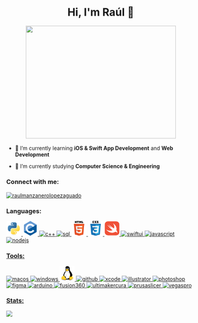 <h1 align="center">Hi, I'm Raúl 👋</h1>

<p align="center"><img src="https://cdn.dribbble.com/users/1277312/screenshots/14733298/media/39b1045e593737587dd60e42c8422d1f.gif" width="400" height="300"/></p>

- 🔭 I’m currently learning **iOS & Swift App Development** and **Web Development**

- 🌱 I’m currently studying **Computer Science & Engineering**

<h3 align="left">Connect with me:</h3>
<p align="left">
<a href="https://linkedin.com/in/raulmanzanerolopezaguado" target="blank"><img align="center" src="https://raw.githubusercontent.com/rahuldkjain/github-profile-readme-generator/master/src/images/icons/Social/linked-in-alt.svg" alt="raulmanzanerolopezaguado" height="30" width="40" /></a>
</p>

<h3 align="left">Languages:</h3>
<p align="left"> <a href="https://www.python.org" target="_blank" rel="noreferrer"> <img src="https://raw.githubusercontent.com/devicons/devicon/master/icons/python/python-original.svg" alt="python" width="40" height="40"/>
</a> <a href="https://www.cprogramming.com/" target="_blank" rel="noreferrer"> <img src="https://raw.githubusercontent.com/devicons/devicon/master/icons/c/c-original.svg" alt="c" width="40" height="40"/>
</a> <a href="https://es.wikipedia.org/wiki/C%2B%2B" target="_blank" rel="noreferrer"> <img src="https://upload.wikimedia.org/wikipedia/commons/thumb/1/18/ISO_C%2B%2B_Logo.svg/1822px-ISO_C%2B%2B_Logo.svg.png" alt="c++" width="36" height="40"/>
</a> <a href="https://www.oracle.com/es/database/technologies/appdev/sqldeveloper-landing.html" target="_blank" rel="noreferrer"> <img src="https://play-lh.googleusercontent.com/hvK9JjjMrQ-MSP98UVqmwpgojkc89P5tYvLUbvbnAqORVx3o7mUhk_NNdSD4S9_F8pw" alt="sql" width="40" height="40"/>
</a> <a href="https://www.w3.org/html/" target="_blank" rel="noreferrer"> <img src="https://raw.githubusercontent.com/devicons/devicon/master/icons/html5/html5-original-wordmark.svg" alt="html5" width="40" height="40"/>
</a> <a href="https://www.w3schools.com/css/" target="_blank" rel="noreferrer"> <img src="https://raw.githubusercontent.com/devicons/devicon/master/icons/css3/css3-original-wordmark.svg" alt="css3" width="40" height="40"/>
</a> <a href="https://developer.apple.com/swift/" target="_blank" rel="noreferrer"> <img src="https://raw.githubusercontent.com/devicons/devicon/master/icons/swift/swift-original.svg" alt="swift" width="40" height="40"/>
</a> <a href="https://developer.apple.com/swiftui/" target="_blank" rel="noreferrer"> <img src="https://cfeapps.com/wp-content/uploads/2020/04/SwiftUI-la-nueva-forma-de-crear-Apps2.png" alt="swiftui" width="40" height="40"/>
</a> <a href="https://developer.mozilla.org/es/docs/Web/JavaScript" target="_blank" rel="noreferrer"> <img src="https://upload.wikimedia.org/wikipedia/commons/6/6a/JavaScript-logo.png" alt="javascript" width="40" height="40"/>
</a> <a href="https://nodejs.org/es" target="_blank" rel="noreferrer"> <img src="https://cdn-icons-png.flaticon.com/512/5968/5968322.png" alt="nodejs" width="40" height="40"/>
</p>

  
<h3 align="left">Tools:</h3>
<p align="left"> </a> <a href="https://www.apple.com/es/macos" target="_blank" rel="noreferrer"> <img src="https://upload.wikimedia.org/wikipedia/commons/thumb/2/22/MacOS_logo_%282017%29.svg/800px-MacOS_logo_%282017%29.svg.png" alt="macos" width="40" height="40"/>
</a> <a href="https://www.microsoft.com/es-es/windows?r=1" target="_blank" rel="noreferrer"> <img src="https://upload.wikimedia.org/wikipedia/commons/thumb/5/5f/Windows_logo_-_2012.svg/2048px-Windows_logo_-_2012.svg.png" alt="windows" width="40" height="40"/>
</a> <a href="https://www.linux.org/" target="_blank" rel="noreferrer"> <img src="https://raw.githubusercontent.com/devicons/devicon/master/icons/linux/linux-original.svg" alt="linux" width="40" height="40"/>
</a> <a href="https://github.com/" target="_blank" rel="noreferrer"> <img src="https://cdn.icon-icons.com/icons2/2429/PNG/512/github_logo_icon_147285.png" alt="github" width="40" height="40"/>
</a> <a href="https://developer.apple.com/xcode/" target="_blank" rel="noreferrer"> <img src="https://upload.wikimedia.org/wikipedia/it/7/7b/Icona_Xcode.png" alt="xcode" width="40" height="40"/>
</a> <a href="https://www.adobe.com/in/products/illustrator.html" target="_blank" rel="noreferrer"> <img src="https://logodownload.org/wp-content/uploads/2017/04/adobe-Illustrator-logo-1-1.png" alt="illustrator" width="40" height="40"/>
</a> <a href="https://www.photoshop.com/en" target="_blank" rel="noreferrer"> <img src="https://logodownload.org/wp-content/uploads/2019/10/adobe-photoshop-logo-1.png" alt="photoshop" width="40" height="40"/>
</a> <a href="https://www.figma.com/" target="_blank" rel="noreferrer"> <img src="https://i.pinimg.com/originals/66/8c/cc/668cccb3f734f342e07c0185e6d9a975.png" alt="figma" width="40" height="40"/>
</a> <a href="https://www.arduino.cc/" target="_blank" rel="noreferrer"> <img src="https://cdn.worldvectorlogo.com/logos/arduino-1.svg" alt="arduino" width="40" height="40"/>
</a> <a href="https://www.autodesk.es/products/fusion-360/overview" target="_blank" rel="noreferrer"> <img src="https://img.icons8.com/color/480/autodesk-fusion-360.png" alt="fusion360" width="40" height="40"/>
</a> <a href="https://ultimaker.com/es/software/ultimaker-cura" target="_blank" rel="noreferrer"> <img src="https://bitfab.io/wp-content/uploads/2019/04/cura-logo.png" alt="ultimakercura" width="40" height="40"/>
</a> <a href="https://www.prusa3d.com/es/pagina/prusaslicer_424/" target="_blank" rel="noreferrer"> <img src="https://images.cults3d.com/dQ1ZLvHIFcmCps0Qt_u2zrYSK_g=/516x516/https://files.cults3d.com/uploaders/14685099/illustration-file/327dd629-5f35-4b32-82fc-ffc5566f07a9/PrusaSlicer-1.png" alt="prusaslicer" width="40" height="40"/>
</a> <a href="https://www.vegascreativesoftware.com/index.php?id=351&_oB=vegas-pro-365&_oC=subscription&_oD=12m12m&L=52&AffiliateID=178&phash=LjmUipAVFVxrmmmH&gclid=CjwKCAjwqauVBhBGEiwAXOepkasHuOglA52Pk6kJn7lde2OXO6u0iB90QjgwVjZ_r3erZtz_glmISRoCDasQAvD_BwE" target="_blank" rel="noreferrer"> <img src="https://upload.wikimedia.org/wikipedia/commons/3/39/Vegas_Pro_15.0.png" alt="vegaspro" width="40" height="40"/>
</p>

<h3 align="left">Stats:</h3>
<a href="https://git.io/streak-stats"><img src="http://github-readme-streak-stats.herokuapp.com?user=RaulMLA&theme=github-dark&hide_border=true"/></a>
